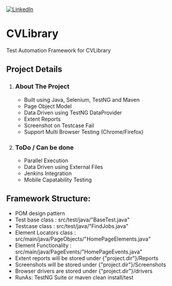 <!--
*** I'm using markdown "reference style" links for readability.
*** https://www.markdownguide.org/basic-syntax/#reference-style-links
-->
[linkedin-shield]: https://img.shields.io/badge/-LinkedIn-black.svg?style=for-the-badge&logo=linkedin&colorB=555
[linkedin-url]: https://linkedin.com/in/nkuppala
[![LinkedIn][linkedin-shield]][linkedin-url]

# CVLibrary
Test Automation Framework for CVLibrary

  <H2>Project Details</H2>
  <ol>
    <li>
      <H3>About The Project</H3>
      <ul>
        <li> Built using Java, Selenium, TestNG and Maven</li>
        <li> Page Object Model</li>
        <li> Data Driven using TestNG DataProvider</li>
        <li> Extent Reports</li>
        <li> Screenshot on Testcase Fail</li>
        <li> Support Multi Browser Testing (Chrome/Firefox)</li>
      </ul>
    </li>
    <li>
      <H3>ToDo / Can be done</H3>
      <ul>
        <li> Parallel Execution</li>
        <li> Data Driven using External Files</li>
        <li> Jenkins Integration</li>
        <li> Mobile Capatability Testing</li>
      </ul>
    </li>
  </ol>
  
  
  ## Framework Structure:
  * POM design pattern
  * Test base class : src/test/java/"BaseTest.java"
  * Testcase class : src/test/java/"FindJobs.java"
  * Element Locators class : src/main/java/PageObjects/"HomePageElements.java"
  * Element Functionality : src/main/java/PageEvents/"HomePageEvents.java"
  * Extent reports will be stored under {"project.dir"}/Reports
  * Screenshots will be stored under {"project.dir"}/Screenshots
  * Browser drivers are stored under {"project.dir"}/drivers
  * RunAs: TestNG Suite or maven clean install/test
